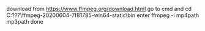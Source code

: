 download from https://www.ffmpeg.org/download.html
go to cmd and cd C:\???\ffmpeg-20200604-7f81785-win64-static\bin
enter ffmpeg -i mp4path mp3path
done
